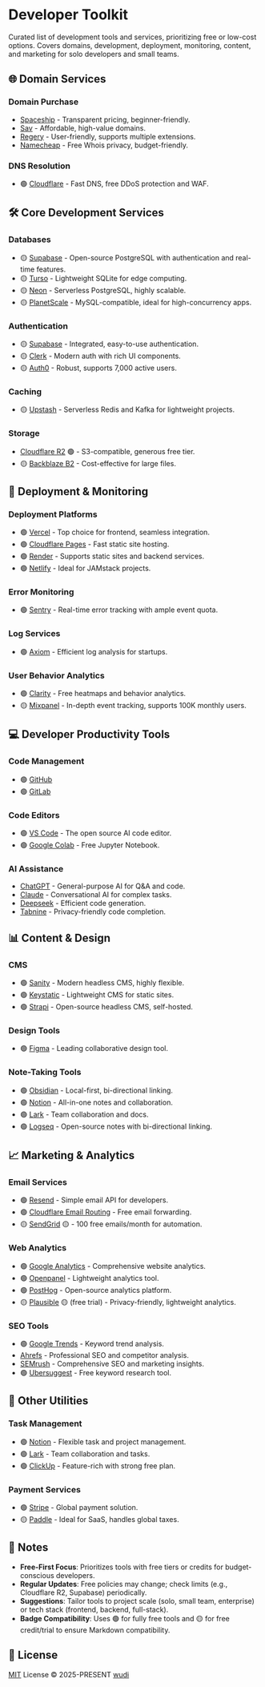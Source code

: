 # Developer Toolkit

Curated list of development tools and services, prioritizing free or low-cost options. Covers domains, development, deployment, monitoring, content, and marketing for solo developers and small teams.

## 🌐 Domain Services

### Domain Purchase

- [Spaceship](https://www.spaceship.com/) - Transparent pricing, beginner-friendly.
- [Sav](https://www.sav.com/) - Affordable, high-value domains.
- [Regery](https://www.regery.com/) - User-friendly, supports multiple extensions.
- [Namecheap](https://www.namecheap.com/) - Free Whois privacy, budget-friendly.

### DNS Resolution

- 🟢 [Cloudflare](https://www.cloudflare.com/) - Fast DNS, free DDoS protection and WAF.

## 🛠️ Core Development Services

### Databases

- 🟡 [Supabase](https://supabase.com/) - Open-source PostgreSQL with authentication and real-time features.
- 🟡 [Turso](https://www.turso.io/) - Lightweight SQLite for edge computing.
- 🟡 [Neon](https://neon.com/) - Serverless PostgreSQL, highly scalable.
- 🟡 [PlanetScale](https://planetscale.com/) - MySQL-compatible, ideal for high-concurrency apps.

### Authentication

- 🟡 [Supabase](https://supabase.com/) - Integrated, easy-to-use authentication.
- 🟡 [Clerk](https://clerk.dev/) - Modern auth with rich UI components.
- 🟡 [Auth0](https://auth0.com/) - Robust, supports 7,000 active users.

### Caching

- 🟡 [Upstash](https://upstash.com/) - Serverless Redis and Kafka for lightweight projects.

### Storage

- [Cloudflare R2](https://developers.cloudflare.com/r2/) 🟢 - S3-compatible, generous free tier.
- 🟡 [Backblaze B2](https://www.backblaze.com/b2) - Cost-effective for large files.

## 🚀 Deployment & Monitoring

### Deployment Platforms

- 🟢 [Vercel](https://vercel.com/) - Top choice for frontend, seamless integration.
- 🟢 [Cloudflare Pages](https://pages.cloudflare.com/) - Fast static site hosting.
- 🟢 [Render](https://render.com/) - Supports static sites and backend services.
- 🟢 [Netlify](https://www.netlify.com/) - Ideal for JAMstack projects.

### Error Monitoring

- 🟢 [Sentry](https://sentry.io/) - Real-time error tracking with ample event quota.

### Log Services

- 🟢 [Axiom](https://axiom.co/) - Efficient log analysis for startups.

### User Behavior Analytics

- 🟢 [Clarity](https://clarity.microsoft.com/) - Free heatmaps and behavior analytics.
- 🟡 [Mixpanel](https://mixpanel.com/) - In-depth event tracking, supports 100K monthly users.

## 💻 Developer Productivity Tools

### Code Management

- 🟢 [GitHub](https://github.com/)
- 🟢 [GitLab](https://gitlab.com/)

### Code Editors

- 🟢 [VS Code](https://code.visualstudio.com/) - The open source AI code editor.
- 🟢 [Google Colab](https://colab.research.google.com/) - Free Jupyter Notebook.

### AI Assistance

- [ChatGPT](https://chat.openai.com/) - General-purpose AI for Q&A and code.
- [Claude](https://claude.ai/) - Conversational AI for complex tasks.
- [Deepseek](https://www.deepseek.com/) - Efficient code generation.
- [Tabnine](https://www.tabnine.com/) - Privacy-friendly code completion.

## 📊 Content & Design

### CMS

- 🟢 [Sanity](https://www.sanity.io/) - Modern headless CMS, highly flexible.
- 🟢 [Keystatic](https://www.keystatic.com/) - Lightweight CMS for static sites.
- 🟢 [Strapi](https://strapi.io/) - Open-source headless CMS, self-hosted.

### Design Tools

- 🟢 [Figma](https://www.figma.com/) - Leading collaborative design tool.

### Note-Taking Tools

- 🟢 [Obsidian](https://obsidian.md/) - Local-first, bi-directional linking.
- 🟢 [Notion](https://www.notion.so/) - All-in-one notes and collaboration.
- 🟢 [Lark](https://www.feishu.cn/) - Team collaboration and docs.
- 🟢 [Logseq](https://logseq.com/) - Open-source notes with bi-directional linking.

## 📈 Marketing & Analytics

### Email Services

- 🟢 [Resend](https://resend.com/) - Simple email API for developers.
- 🟢 [Cloudflare Email Routing](https://www.cloudflare.com/products/email-routing/) - Free email forwarding.
- 🟡 [SendGrid](https://sendgrid.com/) 🟡 - 100 free emails/month for automation.

### Web Analytics

- 🟢 [Google Analytics](https://analytics.google.com/) - Comprehensive website analytics.
- 🟢 [Openpanel](https://www.openpanel.io/) - Lightweight analytics tool.
- 🟢 [PostHog](https://posthog.com/) - Open-source analytics platform.
- 🟡 [Plausible](https://plausible.io/) 🟡 (free trial) - Privacy-friendly, lightweight analytics.

### SEO Tools

- 🟢 [Google Trends](https://trends.google.com/) - Keyword trend analysis.
- [Ahrefs](https://ahrefs.com/) - Professional SEO and competitor analysis.
- [SEMrush](https://www.semrush.com/) - Comprehensive SEO and marketing insights.
- 🟢 [Ubersuggest](https://neilpatel.com/ubersuggest/) - Free keyword research tool.

## 🔧 Other Utilities

### Task Management

- 🟢 [Notion](https://www.notion.so/) - Flexible task and project management.
- 🟢 [Lark](https://www.feishu.cn/) - Team collaboration and tasks.
- 🟢 [ClickUp](https://clickup.com/) - Feature-rich with strong free plan.

### Payment Services

- 🟢 [Stripe](https://stripe.com/) - Global payment solution.
- 🟡 [Paddle](https://www.paddle.com/) - Ideal for SaaS, handles global taxes.

## 📝 Notes

- **Free-First Focus**: Prioritizes tools with free tiers or credits for budget-conscious developers.
- **Regular Updates**: Free policies may change; check limits (e.g., Cloudflare R2, Supabase) periodically.
- **Suggestions**: Tailor tools to project scale (solo, small team, enterprise) or tech stack (frontend, backend, full-stack).
- **Badge Compatibility**: Uses 🟢 for fully free tools and 🟡 for free credit/trial to ensure Markdown compatibility.

## 📜 License

[MIT](./LICENSE) License &copy; 2025-PRESENT [wudi](https://github.com/WuChenDi)
